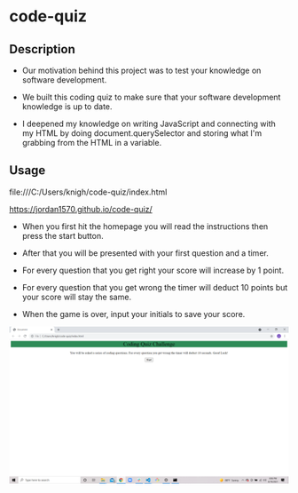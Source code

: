 # code-quiz

## Description

- Our motivation behind this project was to test your knowledge on software         development. 

- We built this coding quiz to make sure that your software development knowledge is up to date. 

- I deepened my knowledge on writing JavaScript and connecting with my HTML by doing document.querySelector and storing what I'm grabbing from the HTML in a variable. 

## Usage 

file:///C:/Users/knigh/code-quiz/index.html

https://jordan1570.github.io/code-quiz/

- When you first hit the homepage you will read the instructions then press the start button. 

- After that you will be presented with your first question and a timer. 

- For every question that you get right your score will increase by 1 point. 

- For every question that you get wrong the timer will deduct 10 points but your score will stay the same. 

- When the game is over, input your initials to save your score. 

![screenshot-of-coding-quiz](code-quiz-screenshot.png)